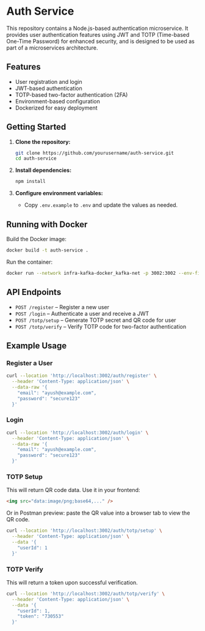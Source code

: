# Auth Service

This repository contains a Node.js-based authentication microservice. It provides user authentication features using JWT and TOTP (Time-based One-Time Password) for enhanced security, and is designed to be used as part of a microservices architecture.

## Features

- User registration and login
- JWT-based authentication
- TOTP-based two-factor authentication (2FA)
- Environment-based configuration
- Dockerized for easy deployment

## Getting Started

1. **Clone the repository:**
    ```bash
    git clone https://github.com/yourusername/auth-service.git
    cd auth-service
    ```

2. **Install dependencies:**
    ```bash
    npm install
    ```

3. **Configure environment variables:**
    - Copy `.env.example` to `.env` and update the values as needed.

## Running with Docker

Build the Docker image:
```bash
docker build -t auth-service .
```

Run the container:
```bash
docker run --network infra-kafka-docker_kafka-net -p 3002:3002 --env-file .env auth-service
```

## API Endpoints

- `POST /register` – Register a new user
- `POST /login` – Authenticate a user and receive a JWT
- `POST /totp/setup` – Generate TOTP secret and QR code for user
- `POST /totp/verify` – Verify TOTP code for two-factor authentication

## Example Usage

### Register a User

```bash
curl --location 'http://localhost:3002/auth/register' \
  --header 'Content-Type: application/json' \
  --data-raw '{
    "email": "ayush@example.com",
    "password": "secure123"
  }'
```

### Login

```bash
curl --location 'http://localhost:3002/auth/login' \
  --header 'Content-Type: application/json' \
  --data-raw '{
    "email": "ayush@example.com",
    "password": "secure123"
  }'
```

### TOTP Setup

This will return QR code data. Use it in your frontend:

```html
<img src="data:image/png;base64,..." />
```

Or in Postman preview: paste the QR value into a browser tab to view the QR code.

```bash
curl --location 'http://localhost:3002/auth/totp/setup' \
  --header 'Content-Type: application/json' \
  --data '{
    "userId": 1
  }'
```

### TOTP Verify

This will return a token upon successful verification.

```bash
curl --location 'http://localhost:3002/auth/totp/verify' \
  --header 'Content-Type: application/json' \
  --data '{
    "userId": 1,
    "token": "730553"
  }'
```
